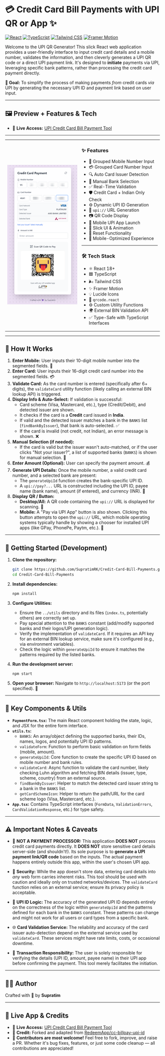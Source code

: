 # 💳 Credit Card Bill Payments with UPI QR or App ✨

[![React](https://img.shields.io/badge/React-18+-blue?logo=react&logoColor=61DAFB)](https://reactjs.org/) [![TypeScript](https://img.shields.io/badge/TypeScript-blue?logo=typescript&logoColor=white)](https://www.typescriptlang.org/) [![Tailwind CSS](https://img.shields.io/badge/Tailwind_CSS-38B2AC?logo=tailwind-css&logoColor=white)](https://tailwindcss.com/) [![Framer Motion](https://img.shields.io/badge/Framer_Motion-purple?logo=framer&logoColor=white)](https://www.framer.com/motion/)

Welcome to the UPI QR Generator! This slick React web application provides a user-friendly interface to input credit card details and a mobile number, validates the information, and then cleverly generates a UPI QR code or a direct UPI payment link. It's designed to **initiate** payments via UPI, leveraging specific bank patterns, rather than processing the credit card payment directly.

**🎯 Goal:** To simplify the process of making payments *from* credit cards *via* UPI by generating the necessary UPI ID and payment link based on user input.

---

## 🖼️ Preview + Features & Tech
- 🚀 **Live Access:** [UPI Credit Card Bill Payment Tool](https://github.com/RedeemApp/cc-billpay-upi-id)

---

<table>
  <tr>
    <td width="48%">
      <img src="https://raw.githubusercontent.com/SupratimRK/Credit-Card-Bill-Payments/refs/heads/main/sc.png" alt="Live Screenshot">
    </td>
    <td width="52%">

### ✨ Features

- 📱 Grouped Mobile Number Input  
- 💳 Grouped Card Number Input  
- 🔍 Auto Card Issuer Detection  
- 🏦 Manual Bank Selection  
- ✅ Real-Time Validation  
- 🛡️ Credit Card + Indian Only Check  
- ⚙️ Dynamic UPI ID Generation  
- 🔗 `upi://` URL Generation  
- 📷 QR Code Display  
- 🚀 Mobile UPI App Launch  
- 💅 Slick UI & Animation  
- 🔄 Reset Functionality  
- 🤖 Mobile-Optimized Experience  

---

### 🛠️ Tech Stack

- ⚛️ React 18+  
- 🟦 TypeScript  
- 🌬️ Tailwind CSS  
- ✨ Framer Motion  
- 💡 Lucide Icons  
- 🔳 `qrcode.react`  
- ⚙️ Custom Utility Functions  
- 🌍 External BIN Validation API  
- ✅ Type-Safe with TypeScript Interfaces  

</td>
  </tr>
</table>

---

## 🤔 How It Works

1. **Enter Mobile:** User inputs their 10-digit mobile number into the segmented fields. 📱  
2. **Enter Card:** User inputs their 16-digit credit card number into the segmented fields. 💳  
3. **Validate Card:** As the card number is entered (specifically after 6+ digits), the `validateCard` utility function (likely calling an external BIN lookup API) is triggered.  
4. **Display Info & Auto-Select:** If validation is successful:  
   - Card scheme (Visa, Mastercard, etc.), type (Credit/Debit), and detected issuer are shown.  
   - It checks if the card is a **Credit** card issued in **India**.  
   - If valid and the detected issuer matches a bank in the `BANKS` list (`findBankByIssuer`), that bank is auto-selected. ✅  
   - If the card is invalid (not credit, not Indian), an error message is shown. ❌  
5. **Manual Selection (if needed):**  
   - If the card is valid but the issuer wasn't auto-matched, or if the user clicks "Not your issuer?", a list of supported banks (`BANKS`) is shown for manual selection. 🏦  
6. **Enter Amount (Optional):** User can specify the payment amount. 💰  
7. **Generate UPI Details:** Once the mobile number, a valid credit card number, and a selected bank are present:  
   - The `generateUpiId` function creates the bank-specific UPI ID.  
   - A `upi://pay?...` URL is constructed including the UPI ID, payee name (bank name), amount (if entered), and currency (INR). 🔗  
8. **Display QR / Button:**  
   - **Desktop/All:** A QR code containing the `upi://` URL is displayed for scanning. 🧾  
   - **Mobile:** A "Pay via UPI App" button is also shown. Clicking this button attempts to open the `upi://` URL, which mobile operating systems typically handle by showing a chooser for installed UPI apps (like GPay, PhonePe, Paytm, etc.). 🚀  

---


## 🚀 Getting Started (Development)

1. **Clone the repository:**
    ```bash
    git clone https://github.com/SupratimRK/Credit-Card-Bill-Payments.git
    cd Credit-Card-Bill-Payments
    ```

2. **Install dependencies:**
    ```bash
    npm install
    ```

3. **Configure Utilities:**
    - Ensure the `../utils` directory and its files (`index.ts`, potentially others) are correctly set up.
    - Pay special attention to the `BANKS` constant (add/modify supported banks and their logos/UPI generation logic).
    - Verify the implementation of `validateCard`. If it requires an API key for an external BIN lookup service, make sure it's configured (e.g., via environment variables).
    - Check the logic within `generateUpiId` to ensure it matches the patterns required by the listed banks.

4. **Run the development server:**
    ```bash
    npm start
    ```

5. **Open your browser:** Navigate to `http://localhost:5173` (or the port specified). 🎉

---

## 🧩 Key Components & Utils

- **`PaymentForm.tsx`:** The main React component holding the state, logic, and JSX for the entire form interface.  
- **`utils.ts`:** 
  - `BANKS`: An array/object defining the supported banks, their IDs, names, logos, and potentially UPI ID patterns.  
  - `validateForm`: Function to perform basic validation on form fields (mobile, amount).  
  - `generateUpiId`: Core function to create the specific UPI ID based on mobile number and bank rules.  
  - `validateCard`: Async function to validate the card number, likely checking Luhn algorithm and fetching BIN details (issuer, type, scheme, country) from an external source.  
  - `findBankByIssuer`: Helper to match the detected card issuer string to a bank in the `BANKS` list.  
  - `getCardSchemeIcon`: Helper to return the path/URL for the card scheme logo (Visa, Mastercard, etc.).  
- **`App.tsx`:** Contains TypeScript interfaces (`FormData`, `ValidationErrors`, `CardValidationResponse`, etc.) for type safety.  

---

## ⚠️ Important Notes & Caveats

- 🚨 **NOT A PAYMENT PROCESSOR:** This application **DOES NOT** process credit card payments directly. It **DOES NOT** store sensitive card details server-side (and shouldn't!). Its sole purpose is to **generate a UPI payment link/QR code** based on the inputs. The actual payment happens entirely outside this app, within the user's chosen UPI app.  

- 🔐 **Security:** While the app doesn't store data, entering card details into *any* web form carries inherent risks. This tool should be used with caution and ideally only on trusted networks/devices. The `validateCard` function relies on an external service; ensure its privacy policy is acceptable.  

- 🏦 **UPI ID Logic:** The accuracy of the generated UPI ID depends entirely on the correctness of the logic within `generateUpiId` and the patterns defined for each bank in the `BANKS` constant. These patterns can change and might not work for all users or card types from a specific bank.  

- 🌐 **Card Validation Service:** The reliability and accuracy of the card issuer auto-detection depend on the external service used by `validateCard`. These services might have rate limits, costs, or occasional downtime.  

- 💸 **Transaction Responsibility:** The user is solely responsible for verifying the details (UPI ID, amount, payee name) in their UPI app before confirming the payment. This tool merely facilitates the initiation.  

---

## 👨‍💻 Author

Crafted with 💜 by **Supratim**

---

## 🔗 Live App & Credits

- 🚀 **Live Access:** [UPI Credit Card Bill Payment Tool](https://cc-bill.netlify.app)  
- 🙌 **Credit:** Forked and adapted from [RedeemApp/cc-billpay-upi-id](https://github.com/RedeemApp/cc-billpay-upi-id)  
- 🤝 **Contributors are most welcome!** Feel free to fork, improve, and raise a PR. Whether it's bug fixes, features, or just some code cleanup — all contributions are appreciated!